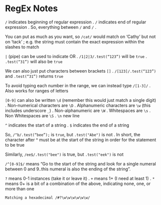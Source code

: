 # RegEx Notes

`/` indicates beginning of regular expression . 
`/` indicates end of regular expression . 
So, everything between `/` and `/` . 

You can put as much as you want, so `/cat/` would match on ‘Cathy’ but not on ‘tack’ ; e.g. the string must contain the exact expression within the slashes to match

`|` (pipe) can be used to indicate OR . 
`/1|2|3/.test(“123”)` will be `true` . 
`.test(“31”)` will also be `true`

We can also just put characters between brackets `[]` . 
`/[123]/.test(“123”)` and `.test(“31”)` returns `true`

To avoid typing each number in the range, we can instead type `/[1-3]/` . 
Also works for ranges of letters

`[0-9]` can also be written `\d` (remember this would just match a single digit) . 
Non-numerical characters are `\D` . 
Alphanumeric characters are `\w` (this includes underscore `_`) . 
Non-alphanumeric are `\W` . 
Whitespaces are `\s` . 
Non Whitespaces are `\S` . 
`\n` new line

`^` indicates the start of a string . 
`$` indicates the end of a string

So, `/^b/.test(“bee”);` is `true`, but `.test("Abe")` is not . 
In short, the character after ^ must be at the start of the string in order for the statement to be true

Similarly, `/ee$/.test("bee")` is true, but `.test("eek")` is not

`/^[0-9]$/` means “Go to the start of the string and look for a single numeral between 0 and 9..this numeral is also the ending of the string”.

`?` means 0-1 instances (take it or leave it) . 
`+` means 1+ (I need at least 1) . 
`*` means 0+ is a bit of a combination of the above, indicating none, one, or more than one

`Matching a hexadecimal /#?\w\w\w\w\w\w/`



